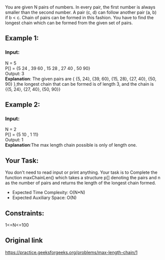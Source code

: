 You are given N pairs of numbers. In every pair, the first number is always smaller than the second number. A pair (c, d) can follow another pair (a, b) if b < c. Chain of pairs can be formed in this fashion. You have to find the longest chain which can be formed from the given set of pairs. 
 

## Example 1:

### Input:
N = 5  
P[] = {5  24 , 39 60 , 15 28 , 27 40 , 50 90}  
Output: 3  
**Explanation**: The given pairs are { {5, 24}, {39, 60},
{15, 28}, {27, 40}, {50, 90} },the longest chain that
can be formed is of length 3, and the chain is
{{5, 24}, {27, 40}, {50, 90}}

## Example 2:

### Input:
N = 2  
P[] = {5 10 , 1 11}  
Output: 1  
**Explanation**:The max length chain possible is only of length one.
 

## Your Task:
You don't need to read input or print anything. Your task is to Complete the function maxChainLen() which takes a structure p[] denoting the pairs and n as the number of pairs and returns the length of the longest chain formed.

* Expected Time Complexity: O(N*N)
* Expected Auxiliary Space: O(N)

## Constraints:
1<=N<=100

## Original link
https://practice.geeksforgeeks.org/problems/max-length-chain/1
